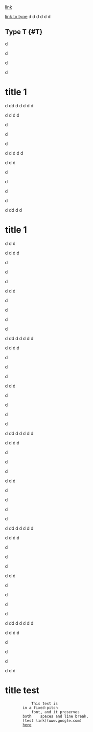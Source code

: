 [link](#title-1)

[link to type](#T)
d
d
d
d
d
d


## Type T {#T}
d



d


d

d

# title 1
d
dd
d
d
d
d
d

d
d
d
d


d

d

d

d
d
d
d
d

d
d
d

d



d


d

d

d
dd
d
d
# title 1
d
d
d

d
d
d
d


d

d

d

d
d
d

d



d


d

d

d
dd
d
d
d
d
d

d
d
d
d


d

d

d

d
d
d

d



d


d

d

d
dd
d
d
d
d
d

d
d
d
d


d

d

d

d
d
d

d



d


d

d

d
dd
d
d
d
d
d

d
d
d
d


d

d

d

d
d
d

d



d


d

d

d
dd
d
d
d
d
d

d
d
d
d


d

d

d

d
d
d
# title test
<pre><code class="language-scala">            This text is
        in a fixed-pitch
            font, and it preserves
        both    spaces and line break.
        [test link](www.google.com)
        <a href="./docOutputTest.md">here</a> 
</code></pre>